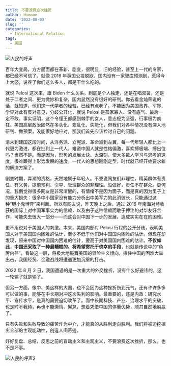 ```yaml
---
title: 不要浪费这次挫折
author: Humoon
date: '2022-08-03'
slug: ''
categories:
  - International Relation
tags:
  - 美国
---
```




![人民的呼声](https://humoon-image-hosting-service.oss-cn-beijing.aliyuncs.com/img/typora/2022/人民的呼声.png)



百年大变局，方方面面都在革新、剧变，很明显，旧的经验，甚至上一代的专家，都已经不可信了。就像 2016 年英国公投脱欧，国内没有一家智库预测到，惹得今上大怒，说养了你们这么多人，都是干什么吃的。

就说 Pelosi 这次来，跟 Biden 什么关系，到底是个人独走，还是在唱双簧，还是处于二者之间、更为微妙和复杂，国内显然没有很好的研判。你去看金灿荣说的话，就知道，他们这一代学者的经验，已经有点老了。不能因为美国政界、军界、学界对此有反对意见，分歧公开化，就说 Pelosi 是孤家寡人、没有底气、最后一定不敢。事实证明，这个令懂王都感到棘手的女人，意志极为坚强，行事极为疯狂。美国高层政治固然在多头化、紊乱化、失能化，但我们对各种情况没有深入地研判、做预案，没能很好地应对，那我们首先应该检讨自己的问题。

清末到建国这段时间，从洋务派、立宪派、革命派到左翼，每一代年轻人都比上一代更为激进，都在批判上一代人。难道中国人就是性格偏激，喜欢搏极端、搏出位吗？当然不是。而是因为，形势的发展太快、太深刻，使大多数人学习与思考的速度，很难跟得上形势发展的速度。一代人的思想刚刚定型，时代就已经开始要求新的解决方案了。

剧变时期，弄潮的资格，天然地属于年轻人。不要说网友们非理性，精英群体有责任、有义务，提前预判、引导、管理群众的非理性。没做好，责任不在群众。更何况，我倒觉得很多网友是非常清醒的，有情绪不是因为面子，而是真的因为里子上的重大损失：很多中小国家没有能力分析出中美军力的此消彼长，只能通过这种“胆小鬼博弈”来判断。所以有网友说，昨天晚上之后，通过 2016 年南海对峙收获的国际上对中国军事实力的信赖，以及由于这种信赖而敢于押注的对华友好合作，可能失去很大一部分——而这会对中国下一步的发展，造成实实在在的困难。

更不用说对于美国人的刺激。本来，美国内部对 Pelosi 行程的公开分歧，表明美国人对于美国国内困难的估计，至少不低于他们对中国国内困难的估计。但现在却发现，原来中国对中国国内困难的估计，要高于对美国国内困难的估计。**不仅如此，中国还采取了一种最糟糕的、将希望寄托于侥幸的手段**，也就是传说中的“色厉内荏”。看破这一层，将极大地鼓舞美国的冒险主义倾向，揪住中国的困难大举出击，我国经贸、金融战线将遭遇更加沉重的打击。

2022 年 8 月 2 日，我国遭遇的是一次重大的外交挫折，没有什么好避讳的，这一轮输了就是输了。

但另一方面，像中、美这样的大国，也不会因为这种挫折伤到元气，还有许许多多可以做的事，能够在中长期对冲这次失利的影响。最重要的，还是内政：研究水平、宣传水平，是真的需要迫切改革了。而中长期科技、产业、治理水平的突破，也是时不我待，再也不能懒惰、懈怠，想着凭借中国的体量优势，顺其自然地躺赢了。

只有失败和失败导致的痛苦作为中介，才能真的从胜利走向胜利。我们将被迫挖掘出全部的主观能动性，创造人间奇迹。

好好复盘、总结，反思之前的盲动主义和主观主义，不要浪费这次挫折，那么，也不是坏事。



![人民的呼声2](https://humoon-image-hosting-service.oss-cn-beijing.aliyuncs.com/img/typora/2022/人民的呼声2.png)